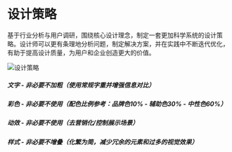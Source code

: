 # 设计策略
基于行业分析与用户调研，围绕核心设计理念，制定一套更加科学系统的设计策略。设计师可以更有条理地分析问题，制定解决方案，并在实践中不断迭代优化，有助于提高设计质量，为用户和企业创造更大的价值。


![设计策略](https://img11.360buyimg.com/imagetools/jfs/t1/211800/25/30209/603872/64701c61Fafb4f64b/f1dabd0d0e6388df.png)

##### 文字 - 非必要不加粗（使用常规字重并增强信息对比）
##### 彩色 - 非必要不使用（配色比例参考：品牌色10% - 辅助色30% - 中性色60%）
##### 动效 - 非必要不使用（去营销化/控制展示场景）
##### 样式 - 非必要不增叠（化繁为简，减少冗余的元素和过多的视觉效果）